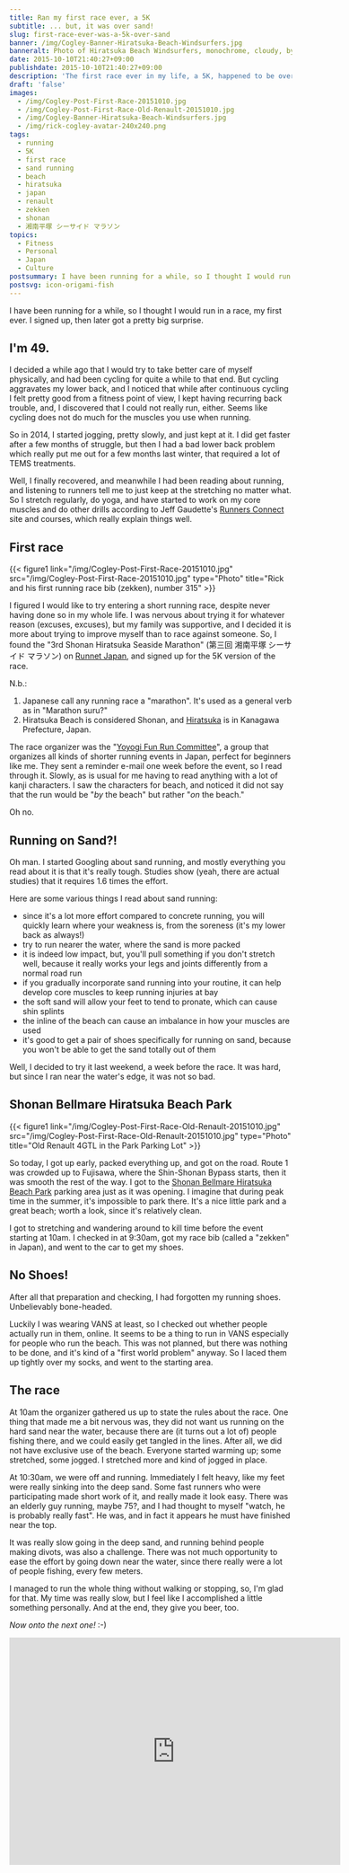 ```yaml
---
title: Ran my first race ever, a 5K
subtitle: ... but, it was over sand!
slug: first-race-ever-was-a-5k-over-sand
banner: /img/Cogley-Banner-Hiratsuka-Beach-Windsurfers.jpg
banneralt: Photo of Hiratsuka Beach Windsurfers, monochrome, cloudy, by Rick Cogley.
date: 2015-10-10T21:40:27+09:00
publishdate: 2015-10-10T21:40:27+09:00
description: 'The first race ever in my life, a 5K, happened to be over sand, a post by Rick Cogley.'
draft: 'false'
images:
  - /img/Cogley-Post-First-Race-20151010.jpg
  - /img/Cogley-Post-First-Race-Old-Renault-20151010.jpg
  - /img/Cogley-Banner-Hiratsuka-Beach-Windsurfers.jpg
  - /img/rick-cogley-avatar-240x240.png
tags:
  - running
  - 5K
  - first race
  - sand running
  - beach
  - hiratsuka
  - japan
  - renault
  - zekken
  - shonan
  - 湘南平塚 シーサイド マラソン
topics:
  - Fitness
  - Personal
  - Japan
  - Culture
postsummary: I have been running for a while, so I thought I would run in a race, my first ever. I signed up, then later got a pretty big surprise.
postsvg: icon-origami-fish
---
```


I have been running for a while, so I thought I would run in a race, my first ever. I signed up, then later got a pretty big surprise.

<!--more-->

## I'm 49.

I decided a while ago that I would try to take better care of myself physically, and had been cycling for quite a while to that end. But cycling aggravates my lower back, and I noticed that while after continuous cycling I felt pretty good from a fitness point of view, I kept having recurring back trouble, and, I discovered that I could not really run, either. Seems like cycling does not do much for the muscles you use when running.

So in 2014, I started jogging, pretty slowly, and just kept at it. I did get faster after a few months of struggle, but then I had a bad lower back problem which really put me out for a few months last winter, that required a lot of TEMS treatments.

Well, I finally recovered, and meanwhile I had been reading about running, and listening to runners tell me to just keep at the stretching no matter what. So I stretch regularly, do yoga, and have started to work on my core muscles and do other drills according to Jeff Gaudette's [Runners Connect](http://runnersconnect.net/) site and courses, which really explain things well.

## First race

{{< figure1 link="/img/Cogley-Post-First-Race-20151010.jpg" src="/img/Cogley-Post-First-Race-20151010.jpg" type="Photo" title="Rick and his first running race bib (zekken), number 315" >}}

I figured I would like to try entering a short running race, despite never having done so in my whole life. I was nervous about trying it for whatever reason (excuses, excuses), but my family was supportive, and I decided it is more about trying to improve myself than to race against someone. So, I found the "3rd Shonan Hiratsuka Seaside Marathon" (第三回 湘南平塚 シーサイド マラソン) on [Runnet Japan](http://runnet.jp/), and signed up for the 5K version of the race.

N.b.:

1. Japanese call any running race a "marathon". It's used as a general verb as in "Marathon suru?"
1. Hiratsuka Beach is considered Shonan, and [Hiratsuka](https://en.wikipedia.org/wiki/Hiratsuka,_Kanagawa) is in Kanagawa Prefecture, Japan.

The race organizer was the "[Yoyogi Fun Run Committee](http://yoyogi-funrun.com/)", a group that organizes all kinds of shorter running events in Japan, perfect for beginners like me. They sent a reminder e-mail one week before the event, so I read through it. Slowly, as is usual for me having to read anything with a lot of kanji characters. I saw the characters for beach, and noticed it did not say that the run would be "_by_ the beach" but rather "_on_ the beach."

Oh no.

## Running on Sand?!

Oh man. I started Googling about sand running, and mostly everything you read about it is that it's really tough. Studies show (yeah, there are actual studies) that it requires 1.6 times the effort.

Here are some various things I read about sand running:

* since it's a lot more effort compared to concrete running, you will quickly learn where your weakness is, from the soreness (it's my lower back as always!)
* try to run nearer the water, where the sand is more packed
* it is indeed low impact, but, you'll pull something if you don't stretch well, because it really works your legs and joints differently from a normal road run
* if you gradually incorporate sand running into your routine, it can help develop core muscles to keep running injuries at bay
* the soft sand will allow your feet to tend to pronate, which can cause shin splints
* the inline of the beach can cause an imbalance in how your muscles are used
* it's good to get a pair of shoes specifically for running on sand, because you won't be able to get the sand totally out of them

Well, I decided to try it last weekend, a week before the race. It was hard, but since I ran near the water's edge, it was not so bad.

## Shonan Bellmare Hiratsuka Beach Park

{{< figure1 link="/img/Cogley-Post-First-Race-Old-Renault-20151010.jpg" src="/img/Cogley-Post-First-Race-Old-Renault-20151010.jpg" type="Photo" title="Old Renault 4GTL in the Park Parking Lot" >}}

So today, I got up early, packed everything up, and got on the road. Route 1 was crowded up to Fujisawa, where the Shin-Shonan Bypass starts, then it was smooth the rest of the way. I got to the [Shonan Bellmare Hiratsuka Beach Park](http://www.city.hiratsuka.kanagawa.jp.e.di.hp.transer.com/suisei/beachpark.htm) parking area just as it was opening. I imagine that during peak time in the summer, it's impossible to park there. It's a nice little park and a great beach; worth a look, since it's relatively clean.

I got to stretching and wandering around to kill time before the event starting at 10am. I checked in at 9:30am, got my race bib (called a "zekken" in Japan), and went to the car to get my shoes.

## No Shoes!

After all that preparation and checking, I had forgotten my running shoes. Unbelievably bone-headed.

Luckily I was wearing VANS at least, so I checked out whether people actually run in them, online. It seems to be a thing to run in VANS especially for people who run the beach. This was not planned, but there was nothing to be done, and it's kind of a "first world problem" anyway. So I laced them up tightly over my socks, and went to the starting area.

## The race

At 10am the organizer gathered us up to state the rules about the race. One thing that made me a bit nervous was, they did not want us running on the hard sand near the water, because there are (it turns out a lot of) people fishing there, and we could easily get tangled in the lines. After all, we did not have exclusive use of the beach. Everyone started warming up; some stretched, some jogged. I stretched more and kind of jogged in place.

At 10:30am, we were off and running. Immediately I felt heavy, like my feet were really sinking into the deep sand. Some fast runners who were participating made short work of it, and really made it look easy. There was an elderly guy running, maybe 75?, and I had thought to myself "watch, he is probably really fast". He was, and in fact it appears he must have finished near the top.

It was really slow going in the deep sand, and running behind people making divots, was also a challenge. There was not much opportunity to ease the effort by going down near the water, since there really were a lot of people fishing, every few meters.

I managed to run the whole thing without walking or stopping, so, I'm glad for that. My time was really slow, but I feel like I accomplished a little something personally. And at the end, they give you beer, too.

_Now onto the next one!_ :-)

<iframe height='405' width='590' frameborder='0' allowtransparency='true' scrolling='no' src='https://www.strava.com/activities/409758561/embed/7598fef2af4e4a4f4b84535eeeeb8ff3b151c7bc'></iframe>

